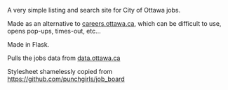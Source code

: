 A very simple listing and search site for City of Ottawa jobs.

Made as an alternative to [careers.ottawa.ca](https://careers.ottawa.ca/extjobsearch?sap-language=EN#),
which can be difficult to use, opens pop-ups, times-out, etc...

Made in Flask.

Pulls the jobs data from [data.ottawa.ca](http://data.ottawa.ca/dataset/job-opportunities)

Stylesheet shamelessly copied from https://github.com/punchgirls/job_board
